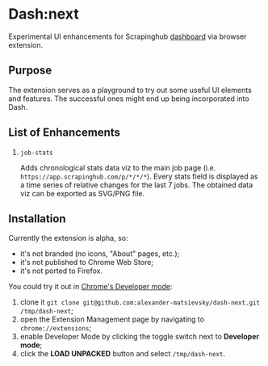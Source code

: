# Dash:next

Experimental UI enhancements for Scrapinghub [dashboard](https://app.scrapinghub.com/) via browser extension.

## Purpose

The extension serves as a playground to try out some useful UI elements and features.
The successful ones might end up being incorporated into Dash.

## List of Enhancements

1. `job-stats`

    Adds chronological stats data viz to the main job page (i.e. `https://app.scrapinghub.com/p/*/*/*`).
    Every stats field is displayed as a time series of relative changes for the last 7 jobs.
    The obtained data viz can be exported as SVG/PNG file.

## Installation

Currently the extension is alpha, so:

- it's not branded (no icons, "About" pages, etc.);
- it's not published to Chrome Web Store;
- it's not ported to Firefox.

You could try it out in [Chrome's Developer mode](https://developer.chrome.com/extensions/getstarted#manifest):

1. clone it `git clone git@github.com:alexander-matsievsky/dash-next.git /tmp/dash-next`;
1. open the Extension Management page by navigating to `chrome://extensions`;
1. enable Developer Mode by clicking the toggle switch next to **Developer mode**;
1. click the **LOAD UNPACKED** button and select `/tmp/dash-next`.
